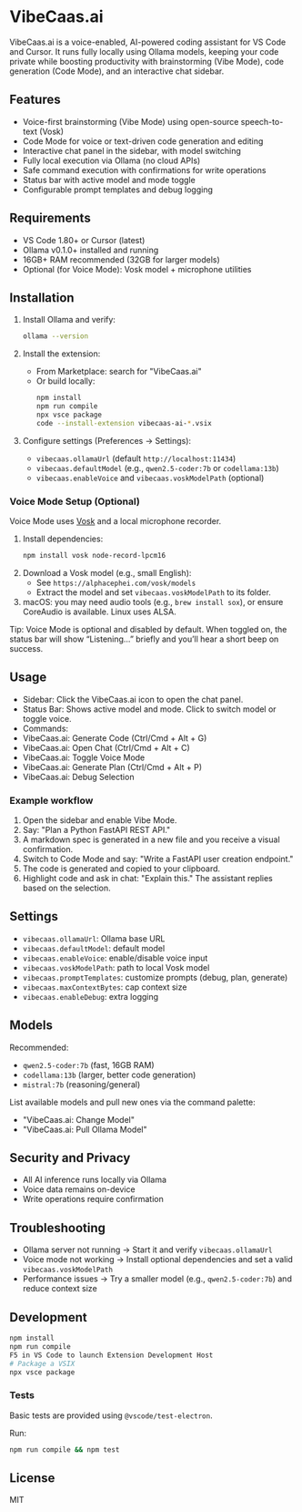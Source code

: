 # VibeCaas.ai

VibeCaas.ai is a voice-enabled, AI-powered coding assistant for VS Code and Cursor. It runs fully locally using Ollama models, keeping your code private while boosting productivity with brainstorming (Vibe Mode), code generation (Code Mode), and an interactive chat sidebar.

## Features

- Voice-first brainstorming (Vibe Mode) using open-source speech-to-text (Vosk)
- Code Mode for voice or text-driven code generation and editing
- Interactive chat panel in the sidebar, with model switching
- Fully local execution via Ollama (no cloud APIs)
- Safe command execution with confirmations for write operations
- Status bar with active model and mode toggle
- Configurable prompt templates and debug logging

## Requirements

- VS Code 1.80+ or Cursor (latest)
- Ollama v0.1.0+ installed and running
- 16GB+ RAM recommended (32GB for larger models)
- Optional (for Voice Mode): Vosk model + microphone utilities

## Installation

1. Install Ollama and verify:

   ```bash
   ollama --version
   ```

2. Install the extension:
   - From Marketplace: search for "VibeCaas.ai"
   - Or build locally:
     ```bash
     npm install
     npm run compile
     npx vsce package
     code --install-extension vibecaas-ai-*.vsix
     ```

3. Configure settings (Preferences → Settings):
   - `vibecaas.ollamaUrl` (default `http://localhost:11434`)
   - `vibecaas.defaultModel` (e.g., `qwen2.5-coder:7b` or `codellama:13b`)
   - `vibecaas.enableVoice` and `vibecaas.voskModelPath` (optional)

### Voice Mode Setup (Optional)

Voice Mode uses [Vosk](https://alphacephei.com/vosk/) and a local microphone recorder.

1. Install dependencies:
   ```bash
   npm install vosk node-record-lpcm16
   ```
2. Download a Vosk model (e.g., small English):
   - See `https://alphacephei.com/vosk/models`
   - Extract the model and set `vibecaas.voskModelPath` to its folder.
3. macOS: you may need audio tools (e.g., `brew install sox`), or ensure CoreAudio is available. Linux uses ALSA.

Tip: Voice Mode is optional and disabled by default. When toggled on, the status bar will show “Listening…” briefly and you’ll hear a short beep on success.

## Usage

- Sidebar: Click the VibeCaas.ai icon to open the chat panel.
- Status Bar: Shows active model and mode. Click to switch model or toggle voice.
- Commands:
- VibeCaas.ai: Generate Code (Ctrl/Cmd + Alt + G)
- VibeCaas.ai: Open Chat (Ctrl/Cmd + Alt + C)
- VibeCaas.ai: Toggle Voice Mode
- VibeCaas.ai: Generate Plan (Ctrl/Cmd + Alt + P)
- VibeCaas.ai: Debug Selection

### Example workflow

1. Open the sidebar and enable Vibe Mode.
2. Say: "Plan a Python FastAPI REST API."
3. A markdown spec is generated in a new file and you receive a visual confirmation.
4. Switch to Code Mode and say: "Write a FastAPI user creation endpoint."
5. The code is generated and copied to your clipboard.
6. Highlight code and ask in chat: "Explain this." The assistant replies based on the selection.

## Settings

- `vibecaas.ollamaUrl`: Ollama base URL
- `vibecaas.defaultModel`: default model
- `vibecaas.enableVoice`: enable/disable voice input
- `vibecaas.voskModelPath`: path to local Vosk model
- `vibecaas.promptTemplates`: customize prompts (debug, plan, generate)
- `vibecaas.maxContextBytes`: cap context size
- `vibecaas.enableDebug`: extra logging

## Models

Recommended:
- `qwen2.5-coder:7b` (fast, 16GB RAM)
- `codellama:13b` (larger, better code generation)
- `mistral:7b` (reasoning/general)

List available models and pull new ones via the command palette:
- "VibeCaas.ai: Change Model"
- "VibeCaas.ai: Pull Ollama Model"

## Security and Privacy

- All AI inference runs locally via Ollama
- Voice data remains on-device
- Write operations require confirmation

## Troubleshooting

- Ollama server not running → Start it and verify `vibecaas.ollamaUrl`
- Voice mode not working → Install optional dependencies and set a valid `vibecaas.voskModelPath`
- Performance issues → Try a smaller model (e.g., `qwen2.5-coder:7b`) and reduce context size

## Development

```bash
npm install
npm run compile
F5 in VS Code to launch Extension Development Host
# Package a VSIX
npx vsce package
```

### Tests

Basic tests are provided using `@vscode/test-electron`.

Run:

```bash
npm run compile && npm test
```

## License

MIT

